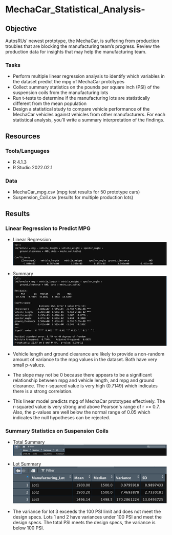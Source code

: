 # MechaCar_Statistical_Analysis-

## Objective
AutosRUs’ newest prototype, the MechaCar, is suffering from production troubles that are blocking the manufacturing team’s progress.  Review the production data for insights that may help the manufacturing team.

### Tasks
- Perform multiple linear regression analysis to identify which variables in the dataset predict the mpg of MechaCar prototypes
- Collect summary statistics on the pounds per square inch (PSI) of the suspension coils from the manufacturing lots
- Run t-tests to determine if the manufacturing lots are statistically different from the mean population
- Design a statistical study to compare vehicle performance of the MechaCar vehicles against vehicles from other manufacturers. For each statistical analysis, you’ll write a summary interpretation of the findings.

## Resources

### Tools/Languages
- R 4.1.3
- R Studio 2022.02.1

### Data
- MechaCar_mpg.csv (mpg test results for 50 prototype cars)
- Suspension_Coil.csv (results for multiple production lots)

## Results 

### Linear Regression to Predict MPG
- Linear Regression
![Getting Started](images/D1%20-%20lm.png)


- Summary 
![Getting Started](images/D1-summary.png)

- Vehicle length and ground clearance are likely to provide a non-random amount of variance to the mpg values in the dataset.  Both have very small p-values.
- The slope may not be 0 because there appears to be a significant relationship between mpg and vehicle length, and mpg and ground clearance.  The r-squared value is very high (0.7149) which indicates there is a strong correlation.
- This linear model predicts mpg of MechaCar prototypes effectively.  The r-squared value is very strong and above Pearson's range of r >= 0.7.  Also, the p-values are well below the normal range of 0.05 which indicates the null hypotheses can be rejected.


### Summary Statistics on Suspension Coils

- Total Summary
![Getting Started](images/D2%20-%20total.png)

- Lot Summary
![Getting Started](images/D2-lot.png)

- The variance for lot 3 exceeds the 100 PSI limit and does not meet the design specs.  Lots 1 and 2 have variances under 100 PSI and meet the design specs.   The total PSI meets the design specs, the variance is below 100 PSI.
